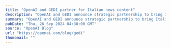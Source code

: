 ```yaml
---
title: "OpenAI and GEDI partner for Italian news content"
description: "OpenAI and GEDI announce strategic partnership to bring Italian-language news content to ChatGPT."
summary: "OpenAI and GEDI announce strategic partnership to bring Italian-language news content to ChatGPT."
pubDate: "Thu, 26 Sep 2024 04:30:00 GMT"
source: "OpenAI Blog"
url: "https://openai.com/blog/gedi"
thumbnail: ""
---
```


